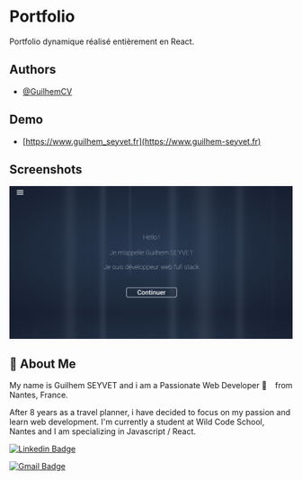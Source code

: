 
# Portfolio

Portfolio dynamique réalisé entièrement en React.

## Authors

- [@GuilhemCV](https://www.github.com/guilhemCV)


## Demo

- [https://www.guilhem_seyvet.fr](https://www.guilhem-seyvet.fr)



## Screenshots

![App Screenshot](https://github.com/guilhemcv/portfolio/blob/main/screenshot.png)


## 🚀 About Me
My name is Guilhem SEYVET and i am a Passionate Web Developer 🚀   from Nantes, France.

After 8 years as a travel planner, i have decided to focus on my passion and learn web development. I'm currently a student at Wild Code School, Nantes and I am specializing in Javascript / React.


[![Linkedin Badge](https://img.shields.io/badge/-guilhem_seyvet-blue?style=flat-square&logo=Linkedin&logoColor=white&link=https://www.linkedin.com/in/guilhem-seyvet/)](https://www.linkedin.com/in/guilhem-seyvet/)

[![Gmail Badge](https://img.shields.io/badge/-guilhem.seyvet@hotmail.fr-c14438?style=flat-square&logo=Gmail&logoColor=white&link=mailto:guilhem.seyvet@hotmail.fr)](mailto:guilhem.seyvet@hotmail.fr) 
